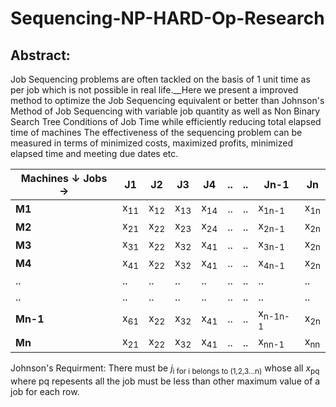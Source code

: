 # Sequencing-NP-HARD-Op-Research

## Abstract:

Job Sequencing problems are often tackled on the basis of 1 unit time as per job which is not possible in real life.__Here we present a improved method to optimize the Job Sequencing equivalent or better than Johnson's Method of Job Sequencing with variable job quantity as well as Non Binary Search Tree Conditions of Job Time while efficiently reducing total elapsed time of machines The effectiveness of the sequencing problem can be measured in terms of minimized costs, maximized profits,
minimized elapsed time and meeting due dates etc.

| Machines ↓  Jobs → | J1 | J2 | J3 | J4 | .. | .. | Jn-1 | Jn |
|-------------------|----|----|----|----|----|----|------|----|
| __M1__                | x<sub>11</sub> | x<sub>12</sub> | x<sub>13</sub> | x<sub>14</sub> | ..   | ..   |  x<sub>1n-1</sub>    | x<sub>1n</sub>   |
| __M2__                | x<sub>21</sub> | x<sub>22</sub> | x<sub>23</sub> | x<sub>24</sub> | ..   | ..   |  x<sub>2n-1</sub>    | x<sub>2n</sub>   |
| __M3__                | x<sub>31</sub> | x<sub>22</sub> | x<sub>32</sub> | x<sub>41</sub> | ..   | ..   |  x<sub>3n-1</sub>    | x<sub>2n</sub>   |
| __M4__                | x<sub>41</sub> | x<sub>22</sub> | x<sub>32</sub> | x<sub>41</sub> | ..   | ..   |  x<sub>4n-1</sub>    | x<sub>2n</sub>   |
| ..                |  ..  |    ..| ..   |   .. |   .. |..    |    ..  |  ..  |
| ..                |   .. |   .. |   .. |   .. |  ..  | ..   |  ..    |  ..  |
| __Mn-1__               | x<sub>61</sub> | x<sub>22</sub> | x<sub>32</sub> | x<sub>41</sub> | ..   | ..   |  x<sub>n-1n-1</sub>    | x<sub>2n</sub>   |
| __Mn__                | x<sub>21</sub> | x<sub>22</sub> | x<sub>32</sub> | x<sub>41</sub> | ..   | ..   |  x<sub>nn-1</sub>    | x<sub>nn</sub>   |


Johnson's Requirment:  There must be $j$<sub>i</sub><sub> for i belongs to (1,2,3...n)</sub> whose all $x$<sub>pq</sub> where pq repesents all the job must be less than other maximum value of a job for each row.